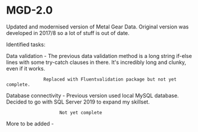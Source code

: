 # MGD-2.0
Updated and modernised version of Metal Gear Data. Original version was developed in 2017/8 so a lot of stuff is out of date.

Identified tasks:

Data validation - The previous data validation method is a long string if-else lines with some try-catch clauses in there.
                  It's incredibly long and clunky, even if it works.
                  
                  Replaced with Fluentvalidation package but not yet complete.

Database connectivity - Previous version used local MySQL database. Decided to go with SQL Server 2019 to expand my skillset.
     
                        Not yet complete
                        
More to be added -                        

